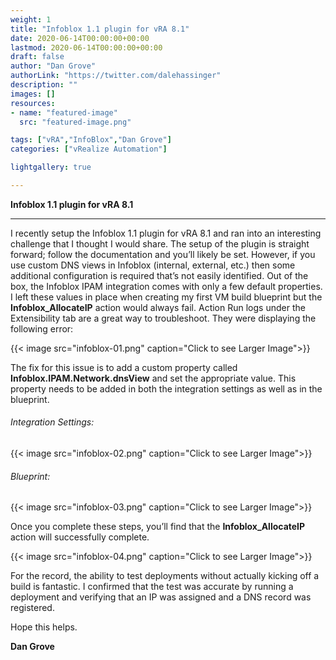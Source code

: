 ```yaml
---
weight: 1
title: "Infoblox 1.1 plugin for vRA 8.1"
date: 2020-06-14T00:00:00+00:00
lastmod: 2020-06-14T00:00:00+00:00
draft: false
author: "Dan Grove"
authorLink: "https://twitter.com/dalehassinger"
description: ""
images: []
resources:
- name: "featured-image"
  src: "featured-image.png"

tags: ["vRA","InfoBlox","Dan Grove"]
categories: ["vRealize Automation"]

lightgallery: true

---
```


**Infoblox 1.1 plugin for vRA 8.1**

<!--more-->

---

I recently setup the Infoblox 1.1 plugin for vRA 8.1 and ran into an interesting challenge that I thought I would share. The setup of the plugin is straight forward; follow the documentation and you’ll likely be set. However, if you use custom DNS views in Infoblox (internal, external, etc.) then some additional configuration is required that’s not easily identified. Out of the box, the Infoblox IPAM integration comes with only a few default properties. I left these values in place when creating my first VM build blueprint but the **Infoblox_AllocateIP** action would always fail. Action Run logs under the Extensibility tab are a great way to troubleshoot. They were displaying the following error:

{{< image src="infoblox-01.png" caption="Click to see Larger Image">}}  

The fix for this issue is to add a custom property called **Infoblox.IPAM.Network.dnsView** and set the appropriate value. This property needs to be added in both the integration settings as well as in the blueprint.

###### Integration Settings:

{{< image src="infoblox-02.png" caption="Click to see Larger Image">}}  

###### Blueprint:

{{< image src="infoblox-03.png" caption="Click to see Larger Image">}}  

Once you complete these steps, you’ll find that the **Infoblox_AllocateIP** action will successfully complete.

{{< image src="infoblox-04.png" caption="Click to see Larger Image">}}  

For the record, the ability to test deployments without actually kicking off a build is fantastic. I confirmed that the test was accurate by running a deployment and verifying that an IP was assigned and a DNS record was registered.

Hope this helps.

**Dan Grove**